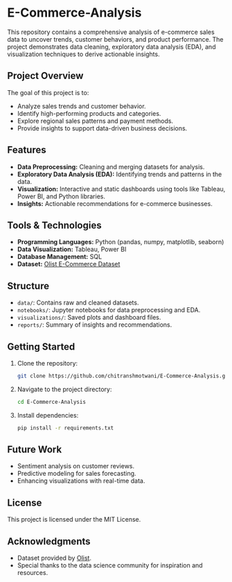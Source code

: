 # E-Commerce-Analysis

This repository contains a comprehensive analysis of e-commerce sales data to uncover trends, customer behaviors, and product performance. The project demonstrates data cleaning, exploratory data analysis (EDA), and visualization techniques to derive actionable insights.

## Project Overview
The goal of this project is to:
- Analyze sales trends and customer behavior.
- Identify high-performing products and categories.
- Explore regional sales patterns and payment methods.
- Provide insights to support data-driven business decisions.

## Features
- **Data Preprocessing:** Cleaning and merging datasets for analysis.
- **Exploratory Data Analysis (EDA):** Identifying trends and patterns in the data.
- **Visualization:** Interactive and static dashboards using tools like Tableau, Power BI, and Python libraries.
- **Insights:** Actionable recommendations for e-commerce businesses.

## Tools & Technologies
- **Programming Languages:** Python (pandas, numpy, matplotlib, seaborn)
- **Data Visualization:** Tableau, Power BI
- **Database Management:** SQL
- **Dataset:** [Olist E-Commerce Dataset](https://www.kaggle.com/datasets/olistbr/brazilian-ecommerce)

## Structure
- `data/`: Contains raw and cleaned datasets.
- `notebooks/`: Jupyter notebooks for data preprocessing and EDA.
- `visualizations/`: Saved plots and dashboard files.
- `reports/`: Summary of insights and recommendations.

## Getting Started
1. Clone the repository:
   ```bash
   git clone https://github.com/chitranshmotwani/E-Commerce-Analysis.git
   ```
2. Navigate to the project directory:
   ```bash
   cd E-Commerce-Analysis
   ```
3. Install dependencies:
   ```bash
   pip install -r requirements.txt
   ```

## Future Work
- Sentiment analysis on customer reviews.
- Predictive modeling for sales forecasting.
- Enhancing visualizations with real-time data.

## License
This project is licensed under the MIT License.

## Acknowledgments
- Dataset provided by [Olist](https://www.kaggle.com/datasets/olistbr/brazilian-ecommerce).
- Special thanks to the data science community for inspiration and resources.